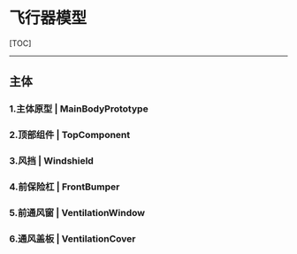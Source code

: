 # 飞行器模型

[TOC]

-----

## 主体

### 1.主体原型 | MainBodyPrototype





### 2.顶部组件  | TopComponent





### 3.风挡 | Windshield







### 4.前保险杠 | FrontBumper





### 5.前通风窗 | VentilationWindow





### 6.通风盖板 | VentilationCover